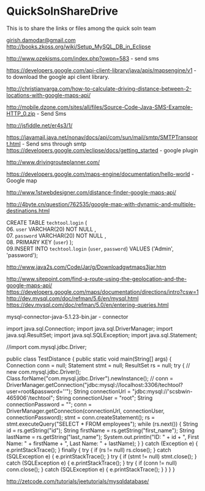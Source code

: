 # QuickSolnShareDrive
This is to share the links or files among the quick soln team

girish.damodar@gmail.com
http://books.zkoss.org/wiki/Setup_MySQL_DB_in_Eclipse


http://www.ozekisms.com/index.php?owpn=583 - send sms

https://developers.google.com/api-client-library/java/apis/mapsengine/v1 - to download the google api client library.

http://christianvarga.com/how-to-calculate-driving-distance-between-2-locations-with-google-maps-api/

http://mobile.dzone.com/sites/all/files/Source-Code-Java-SMS-Example-HTTP_0.zip - Send Sms 

http://jsfiddle.net/er4s3/1/

https://javamail.java.net/nonav/docs/api/com/sun/mail/smtp/SMTPTransport.html - Send sms through smtp
https://developers.google.com/eclipse/docs/getting_started - google plugin

http://www.drivingrouteplanner.com/

https://developers.google.com/maps-engine/documentation/hello-world - Google map

http://www.1stwebdesigner.com/distance-finder-google-maps-api/

http://4byte.cn/question/762535/google-map-with-dynamic-and-multiple-destinations.html


CREATE  TABLE `techtool`.`login` (  
06.  `user` VARCHAR(20) NOT NULL ,  
07.  `password` VARCHAR(20) NOT NULL ,  
08.  PRIMARY KEY (`user`) );   
09.INSERT INTO `techtool`.`login` (`user`, `password`) VALUES ('Admin', 'password'); 



http://www.java2s.com/Code/Jar/g/Downloadgwtmaps3jar.htm

http://www.sitepoint.com/find-a-route-using-the-geolocation-and-the-google-maps-api/
https://developers.google.com/maps/documentation/directions/intro?csw=1
http://dev.mysql.com/doc/refman/5.6/en/mysql.html
https://dev.mysql.com/doc/refman/5.0/en/entering-queries.html

mysql-connector-java-5.1.23-bin.jar - connector


 
import java.sql.Connection;
import java.sql.DriverManager;
import java.sql.ResultSet;
import java.sql.SQLException;
import java.sql.Statement;

//import com.mysql.jdbc.Driver;

public class TestDistance {
	public static void main(String[] args) {
		Connection conn = null;
		Statement stmt = null;
		ResultSet rs = null;
		try {
//			new com.mysql.jdbc.Driver();
			Class.forName("com.mysql.jdbc.Driver").newInstance();
// conn = DriverManager.getConnection("jdbc:mysql://localhost:3306/techtool?user=root&password=''");
			String connectionUrl = "jdbc:mysql://'scsbwin-465906'/techtool";
			String connectionUser = "root";
			String connectionPassword = "";
			conn = DriverManager.getConnection(connectionUrl, connectionUser, connectionPassword);
			stmt = conn.createStatement();
			rs = stmt.executeQuery("SELECT * FROM employees");
			while (rs.next()) {
				String id = rs.getString("id");
				String firstName = rs.getString("first_name");
				String lastName = rs.getString("last_name");
				System.out.println("ID: " + id + ", First Name: " + firstName
						+ ", Last Name: " + lastName);
			}
		} catch (Exception e) {
			e.printStackTrace();
		} finally {
			try { if (rs != null) rs.close(); } catch (SQLException e) { e.printStackTrace(); }
			try { if (stmt != null) stmt.close(); } catch (SQLException e) { e.printStackTrace(); }
			try { if (conn != null) conn.close(); } catch (SQLException e) { e.printStackTrace(); }
		}
	}
}
 
http://zetcode.com/tutorials/jeetutorials/mysqldatabase/
